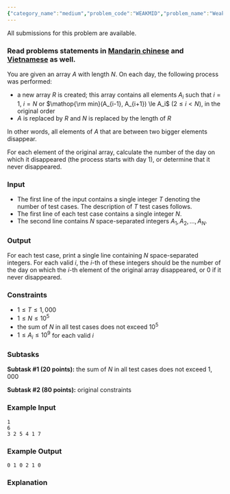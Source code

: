 ```yaml
---
{"category_name":"medium","problem_code":"WEAKMID","problem_name":"Weak in the Middle","languages_supported":{"0":"C","1":"CPP14","2":"JAVA","3":"PYTH","4":"PYTH 3.5","5":"PYPY","6":"CS2","7":"PAS fpc","8":"PAS gpc","9":"RUBY","10":"PHP","11":"GO","12":"NODEJS","13":"HASK","14":"rust","15":"SCALA","16":"swift","17":"D","18":"PERL","19":"FORT","20":"WSPC","21":"ADA","22":"CAML","23":"ICK","24":"BF","25":"ASM","26":"CLPS","27":"PRLG","28":"ICON","29":"SCM qobi","30":"PIKE","31":"ST","32":"NICE","33":"LUA","34":"BASH","35":"NEM","36":"LISP sbcl","37":"LISP clisp","38":"SCM guile","39":"JS","40":"ERL","41":"TCL","42":"kotlin","43":"PERL6","44":"TEXT","45":"SCM chicken","46":"CLOJ","47":"COB","48":"FS"},"max_timelimit":1,"source_sizelimit":50000,"problem_author":"kingofnumbers","problem_tester":null,"date_added":"24-05-2018","tags":{"0":"array","1":"easy","2":"kingofnumbers","3":"kingofnumbers","4":"looping","5":"simulation","6":"stack"},"editorial_url":"https://discuss.codechef.com/problems/WEAKMID","time":{"view_start_date":1527354000,"submit_start_date":1527354000,"visible_start_date":1527354000,"end_date":1735669800},"is_direct_submittable":false,"layout":"problem"}
---
```

<span class="solution-visible-txt">All submissions for this problem are available.</span><h3>Read problems statements in <a target="_blank" 
href="http://www.codechef.com/download/translated/LTIME60/mandarin/WEAKMID.pdf">Mandarin chinese</a> and <a target="_blank" 
href="http://www.codechef.com/download/translated/LTIME60/vietnamese/WEAKMID.pdf">Vietnamese</a> as well.</h3>

You are given an array $A$ with length $N$. On each day, the following process was performed:
- a new array $R$ is created; this array contains all elements $A_i$ such that $i=1$, $i=N$ or $\mathop{\rm min}(A_{i-1}, A_{i+1}) \le A_i$ ($2 \le i \lt N$), in the original order
- $A$ is replaced by $R$ and $N$ is replaced by the length of $R$

In other words, all elements of $A$ that are between two bigger elements disappear.

For each element of the original array, calculate the number of the day on which it disappeared (the process starts with day $1$), or determine that it never disappeared.

### Input
- The first line of the input contains a single integer $T$ denoting the number of test cases. The description of $T$ test cases follows.
- The first line of each test case contains a single integer $N$.
- The second line contains $N$ space-separated integers $A_1, A_2, \dots, A_N$.

### Output
For each test case, print a single line containing $N$ space-separated integers. For each valid $i$, the $i$-th of these integers should be the number of the day on which the $i$-th element of the original array disappeared, or $0$ if it never disappeared.

### Constraints
- $1 \le T \le 1,000$
- $1 \le N \le 10^5$
- the sum of $N$ in all test cases does not exceed $10^5$
- $1 \le A_i \le 10^9$ for each valid $i$

### Subtasks
**Subtask #1 (20 points):** the sum of $N$ in all test cases does not exceed $1,000$

**Subtask #2 (80 points):** original constraints

### Example Input
```
1
6
3 2 5 4 1 7
```
### Example Output
```
0 1 0 2 1 0
```
### Explanation
